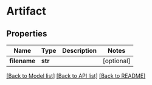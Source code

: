# Artifact


## Properties
Name | Type | Description | Notes
------------ | ------------- | ------------- | -------------
**filename** | **str** |  | [optional] 

[[Back to Model list]](../README.md#documentation-for-models) [[Back to API list]](../README.md#documentation-for-api-endpoints) [[Back to README]](../README.md)


